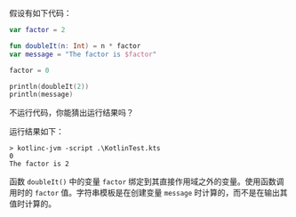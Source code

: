 假设有如下代码：

```kotlin
var factor = 2

fun doubleIt(n: Int) = n * factor
var message = "The factor is $factor"

factor = 0

println(doubleIt(2))
println(message)
```

不运行代码，你能猜出运行结果吗？

运行结果如下：

```shell
> kotlinc-jvm -script .\KotlinTest.kts        
0
The factor is 2
```

函数 `doubleIt()` 中的变量 `factor` 绑定到其直接作用域之外的变量。使用函数调用时的 `factor` 值。字符串模板是在创建变量 `message` 时计算的，而不是在输出其值时计算的。